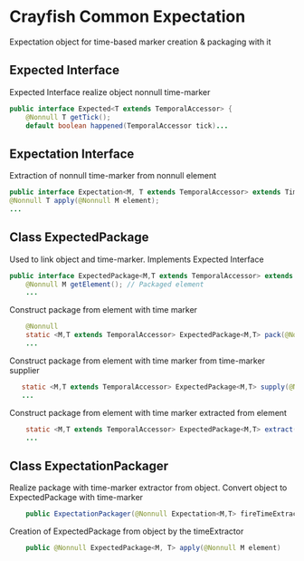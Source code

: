 # Crayfish Common Expectation
Expectation object for time-based marker creation &amp; packaging with it

## Expected Interface
Expected Interface realize object nonnull time-marker
```java
public interface Expected<T extends TemporalAccessor> {
    @Nonnull T getTick();
    default boolean happened(TemporalAccessor tick)...
```
## Expectation Interface
Extraction of nonnull time-marker from nonnull element
```java
public interface Expectation<M, T extends TemporalAccessor> extends TimeExtractor<M,T> {
@Nonnull T apply(@Nonnull M element);
...
```
## Class ExpectedPackage
Used to link object and time-marker. Implements Expected Interface
```java
public interface ExpectedPackage<M,T extends TemporalAccessor> extends Expected<T> {
    @Nonnull M getElement(); // Packaged element
    ...
```
Construct package from element with time marker
```java
    @Nonnull
    static <M,T extends TemporalAccessor> ExpectedPackage<M,T> pack(@Nonnull M element, @Nonnull T tick)
    ...
```
Construct package from element with time marker from time-marker supplier
```java
   static <M,T extends TemporalAccessor> ExpectedPackage<M,T> supply(@Nonnull M element, @Nonnull TimeSupplier<T> tick)
   ...
```
Construct package from element with time marker extracted from element
```java
    static <M,T extends TemporalAccessor> ExpectedPackage<M,T> extract(@Nonnull M element, @Nonnull TimeExtractor<M,T> extractor) {
    ...
```
## Class ExpectationPackager
Realize package with time-marker extractor from object. Convert object to ExpectedPackage with time-marker
```java
    public ExpectationPackager(@Nonnull Expectation<M,T> fireTimeExtractor) // Packager constructor with Time-marker extractor
```
Creation of ExpectedPackage from object by the timeExtractor 
```java
    public @Nonnull ExpectedPackage<M, T> apply(@Nonnull M element)
```

